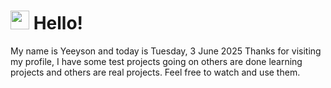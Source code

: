  <h1>
    <img src="https://emojis.slackmojis.com/emojis/images/1643510097/45343/hi.gif?1643510097" width="30"/> 
    Hello!
 </h1>
 <p>
    My name is Yeeyson and today is Tuesday, 3 June 2025
    Thanks for visiting my profile, I have some test projects going on others are done learning projects and others are real projects.
    Feel free to watch and use them.
 </p>